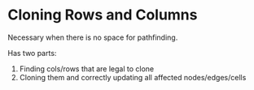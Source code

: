 # Cloning Rows and Columns

Necessary when there is no space for pathfinding.

Has two parts:

1. Finding cols/rows that are legal to clone
2. Cloning them and correctly updating all affected nodes/edges/cells